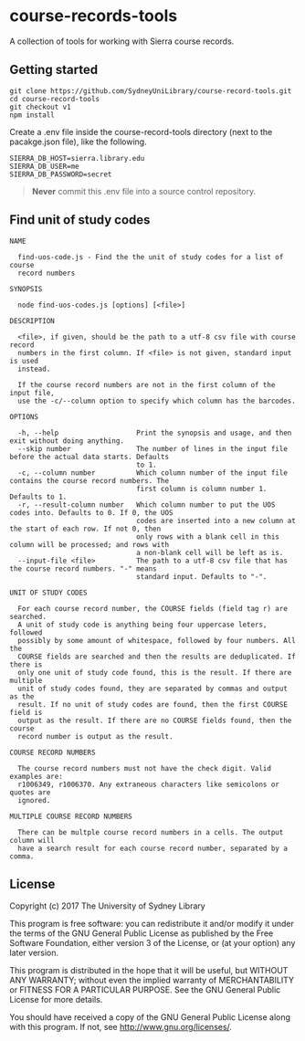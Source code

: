 # course-records-tools
A collection of tools for working with Sierra course records.



## Getting started

```
git clone https://github.com/SydneyUniLibrary/course-record-tools.git
cd course-record-tools
git checkout v1
npm install
```

Create a .env file inside the course-record-tools directory (next to the pacakge.json file), like the following.

```
SIERRA_DB_HOST=sierra.library.edu
SIERRA_DB_USER=me
SIERRA_DB_PASSWORD=secret
```

> **Never** commit this .env file into a source control repository.



## Find unit of study codes

```
NAME

  find-uos-code.js - Find the the unit of study codes for a list of course
  record numbers

SYNOPSIS

  node find-uos-codes.js [options] [<file>]

DESCRIPTION

  <file>, if given, should be the path to a utf-8 csv file with course record
  numbers in the first column. If <file> is not given, standard input is used
  instead.

  If the course record numbers are not in the first column of the input file,
  use the -c/--column option to specify which column has the barcodes.

OPTIONS

  -h, --help                   Print the synopsis and usage, and then exit without doing anything.
  --skip number                The number of lines in the input file before the actual data starts. Defaults
                               to 1.
  -c, --column number          Which column number of the input file contains the course record numbers. The
                               first column is column number 1. Defaults to 1.
  -r, --result-column number   Which column number to put the UOS codes into. Defaults to 0. If 0, the UOS
                               codes are inserted into a new column at the start of each row. If not 0, then
                               only rows with a blank cell in this column will be processed; and rows with
                               a non-blank cell will be left as is.
  --input-file <file>          The path to a utf-8 csv file that has the course record numbers. "-" means
                               standard input. Defaults to "-".

UNIT OF STUDY CODES

  For each course record number, the COURSE fields (field tag r) are searched.
  A unit of study code is anything being four uppercase leters, followed
  possibly by some amount of whitespace, followed by four numbers. All the
  COURSE fields are searched and then the results are deduplicated. If there is
  only one unit of study code found, this is the result. If there are multiple
  unit of study codes found, they are separated by commas and output as the
  result. If no unit of study codes are found, then the first COURSE field is
  output as the result. If there are no COURSE fields found, then the course
  record number is output as the result.

COURSE RECORD NUMBERS

  The course record numbers must not have the check digit. Valid examples are:
  r1006349, r1006370. Any extraneous characters like semicolons or quotes are
  ignored.

MULTIPLE COURSE RECORD NUMBERS

  There can be multple course record numbers in a cells. The output column will
  have a search result for each course record number, separated by a comma.
```



## License

Copyright (c) 2017  The University of Sydney Library

This program is free software: you can redistribute it and/or modify
it under the terms of the GNU General Public License as published by
the Free Software Foundation, either version 3 of the License, or
(at your option) any later version.

This program is distributed in the hope that it will be useful,
but WITHOUT ANY WARRANTY; without even the implied warranty of
MERCHANTABILITY or FITNESS FOR A PARTICULAR PURPOSE.  See the
GNU General Public License for more details.

You should have received a copy of the GNU General Public License
along with this program.  If not, see <http://www.gnu.org/licenses/>.
